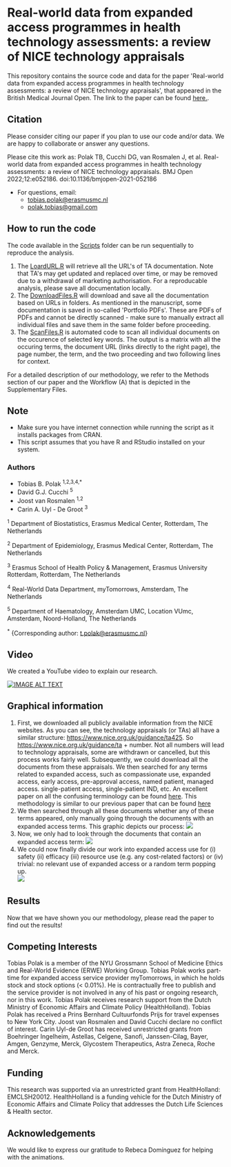 # Real-world data from expanded access programmes in health technology assessments: a review of NICE technology appraisals
This repository contains the source code and data for the paper 'Real-world data from expanded access programmes in health technology assessments: a review of NICE technology appraisals', that appeared in the British Medical Journal Open. The link to the paper can be found [here.](https://bmjopen.bmj.com/content/12/1/e052186.full.). 


## Citation
Please consider citing our paper if you plan to use our code and/or data. We are happy to collaborate or answer any questions.

Please cite this work as: Polak TB, Cucchi DG, van Rosmalen J, et al. Real-world data from expanded access programmes in health technology assessments: a review of NICE technology appraisals. BMJ Open 2022;12:e052186. doi:10.1136/bmjopen-2021-052186
* For questions, email: 
    * tobias.polak@erasmusmc.nl
    * polak.tobias@gmail.com

## How to run the code
The code available in the [Scripts](/Scripts) folder can be run sequentially to reproduce the analysis.
1. The [LoardURL.R](/Scripts/01LoadURL.R) will retrieve all the URL's of TA documentation. Note that TA's may get updated and replaced over time, or may be removed due to a withdrawal of marketing authorisation. For a reproducable analysis, please save all documentation locally.
2. The [DownloadFiles.R](/Scripts/02DownloadFiles.R) will download and save all the documentation based on URLs in folders. As mentioned in the manuscript, some documentation is saved in so-called 'Portfolio PDFs'. These are PDFs of PDFs and cannot be directly scanned - make sure to manually extract all individual files and save them in the same folder before proceeding.
3. The [ScanFiles.R](/Scripts/03ScanFiles.R) is automated code to scan all individual documents on the occurence of selected key words. The output is a matrix with all the occuring terms, the document URL (links directly to the right page), the page number, the term, and the two proceeding and two following lines for  context.

For a detailed description of our methodology, we refer to the Methods section of our paper and the Workflow (A) that is depicted in the Supplementary Files. 

## Note
- Make sure you have internet connection while running the script as it installs packages from CRAN.
- This script assumes that you have R and RStudio installed on your system.

### Authors
- Tobias B. Polak <sup>1,2,3,4,*</sup>
- David G.J. Cucchi <sup>5</sup>
- Joost van Rosmalen <sup>1,2</sup>
- Carin A. Uyl - De Groot <sup>3</sup>

<sup>1</sup> Department of Biostatistics, Erasmus Medical Center, Rotterdam, The Netherlands

<sup>2</sup> Department of Epidemiology, Erasmus Medical Center, Rotterdam, The Netherlands

<sup>3</sup> Erasmus School of Health Policy & Management, Erasmus University Rotterdam, Rotterdam, The Netherlands

<sup>4</sup> Real-World Data Department, myTomorrows, Amsterdam, The Netherlands

<sup>5</sup> Department of Haematology, Amsterdam UMC, Location VUmc, Amsterdam, Noord-Holland, The Netherlands

<sup>*</sup> {Corresponding author: t.polak@erasmusmc.nl}

## Video
We created a YouTube video to explain our research.  

[![IMAGE ALT TEXT](http://img.youtube.com/vi/23mHESNZnFQ/0.jpg)](http://www.youtube.com/watch?v=23mHESNZnFQ "BMJ Open 2021")

## Graphical information
1. First, we downloaded all publicly available information from the NICE websites. As you can see, the technology appraisals (or TAs) all have a similar structure: https://www.nice.org.uk/guidance/ta425. So https://www.nice.org.uk/guidance/ta + number. Not all numbers will lead to technology appraisals, some are withdrawn or cancelled, but this process works fairly well. Subsequently, we could download all the documents from these appraisals. We then searched for any terms related to expanded access, such as compassionate use, expanded access, early access, pre-approval access, named patient, managed access. single-patient access, single-patient IND, etc. An excellent paper on all the confusing terminology can be found [here](https://journals.sagepub.com/doi/10.1177/2168479017696267?icid=int.sj-abstract.similar-articles.5). This methodology is similar to our previous paper that can be found [here](https://github.com/TobiasPolak/BJCP2020)
2. We then searched through all these documents whether any of these terms appeared, only manually going through the documents with an expanded access terms. This graphic depicts our process:
![](https://github.com/TobiasPolak/RWD-from-EAP-in-HTA-a-review-of-NICE-technology-appraisals/blob/main/Animations/GIF1_Compressed%20(1).gif)
3. Now, we only had to look through the documents that contain an expanded access term:
![](https://github.com/TobiasPolak/RWD-from-EAP-in-HTA-a-review-of-NICE-technology-appraisals/blob/main/Animations/GIF2_Loop_Compressed%20(1).gif)
4. We could now finally divide our work into expanded access use for (i) safety (ii) efficacy (iii) resource use (e.g. any cost-related factors) or (iv) trivial: no relevant use of expanded access or a random term popping up.  
![](https://github.com/TobiasPolak/RWD-from-EAP-in-HTA-a-review-of-NICE-technology-appraisals/blob/main/Animations/GIF3_Compressed%20(1).gif)

## Results
Now that we have shown you our methodology, please read the paper to find out the results!

## Competing Interests
Tobias Polak is a member of the NYU Grossmann School of Medicine Ethics and Real-World Evidence (ERWE) Working Group. Tobias Polak works part-time for expanded access service provider myTomorrows, in which he holds stock and stock options (< 0.01%). He is contractually free to publish and the service provider is not involved in any of his past or ongoing research, nor in this work. Tobias Polak receives research support from the Dutch Ministry of Economic Affairs and Climate Policy (HealthHolland). Tobias Polak has received a Prins Bernhard Cultuurfonds Prijs for travel expenses to New York City. Joost van Rosmalen and David Cucchi declare no conflict of interest. Carin Uyl-de Groot has received unrestricted grants from Boehringer Ingelheim, Astellas, Celgene, Sanofi, Janssen-Cilag, Bayer, Amgen, Genzyme, Merck, Glycostem Therapeutics, Astra Zeneca, Roche and Merck.

## Funding
This research was supported via an unrestricted grant from HealthHolland: EMCLSH20012. HealthHolland is a funding vehicle for the Dutch Ministry of Economic Affairs and Climate Policy that addresses the Dutch Life Sciences & Health sector.

## Acknowledgements
We would like to express our gratitude to Rebeca Domínguez for helping with the animations.
